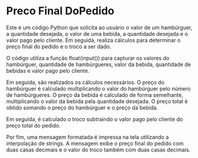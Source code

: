 # Preco Final DoPedido


Este é um código Python que solicita ao usuário o valor de um hambúrguer, a quantidade desejada, o valor de uma bebida, a quantidade desejada e o valor pago pelo cliente. Em seguida, realiza cálculos para determinar o preço final do pedido e o troco a ser dado.

O código utiliza a função float(input()) para capturar os valores do hambúrguer, quantidade de hambúrgueres, valor da bebida, quantidade de bebidas e valor pago pelo cliente.

Em seguida, são realizados os cálculos necessários. O preço do hambúrguer é calculado multiplicando o valor do hambúrguer pelo número de hambúrgueres. O preço da bebida é calculado de forma semelhante, multiplicando o valor da bebida pela quantidade desejada. O preço total é obtido somando o preço do hambúrguer e o preço da bebida.

Em seguida, é calculado o troco subtraindo o valor pago pelo cliente do preço total do pedido.

Por fim, uma mensagem formatada é impressa na tela utilizando a interpolação de strings. A mensagem exibe o preço final do pedido com duas casas decimais e o valor do troco também com duas casas decimais.
